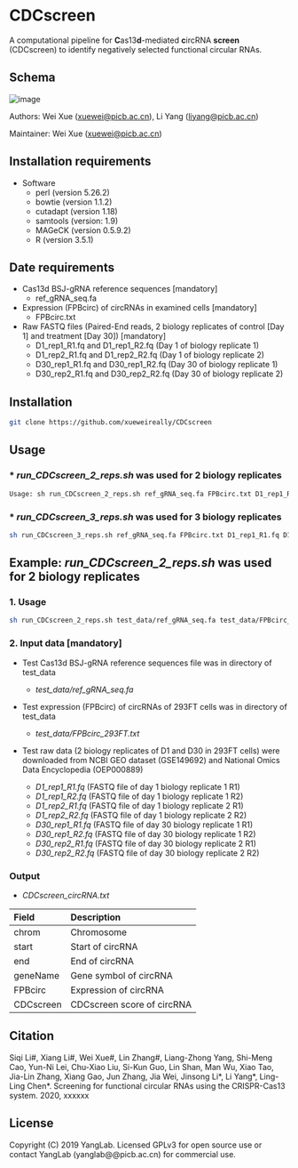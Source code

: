 # CDCscreen
A computational pipeline for **C**as13**d**-mediated **c**ircRNA **screen** (CDCscreen) to identify negatively selected functional circular RNAs.


## Schema
![image](https://github.com/xueweireally/CDCscreen/blob/master/doc/CDCscreen_pipeline.jpg)

Authors: Wei Xue (xuewei@picb.ac.cn), Li Yang (liyang@picb.ac.cn)

Maintainer: Wei Xue (xuewei@picb.ac.cn)

## Installation requirements
* Software
    - perl (version 5.26.2)
    - bowtie (version 1.1.2)
    - cutadapt (version 1.18)
    - samtools (version: 1.9)
    - MAGeCK (version 0.5.9.2)
    - R (version 3.5.1)

## Date requirements
* Cas13d BSJ-gRNA reference sequences [mandatory]
    - ref_gRNA_seq.fa
* Expression (FPBcirc) of circRNAs in examined cells [mandatory]
    - FPBcirc.txt
* Raw FASTQ files (Paired-End reads, 2 biology replicates of control [Day 1] and treatment [Day 30]) [mandatory]
    - D1_rep1_R1.fq and D1_rep1_R2.fq (Day 1 of biology replicate 1) 
    - D1_rep2_R1.fq and D1_rep2_R2.fq (Day 1 of biology replicate 2)
    - D30_rep1_R1.fq and D30_rep1_R2.fq (Day 30 of biology replicate 1)
    - D30_rep2_R1.fq and D30_rep2_R2.fq (Day 30 of biology replicate 2)

## Installation
```bash
git clone https://github.com/xueweireally/CDCscreen
```

## Usage
### * *run_CDCscreen_2_reps.sh* was used for 2 biology replicates
```bash
Usage: sh run_CDCscreen_2_reps.sh ref_gRNA_seq.fa FPBcirc.txt D1_rep1_R1.fq D1_rep1_R2.fq D1_rep2_R1.fq D1_rep2_R2.fq D30_rep1_R1.fq D30_rep1_R2.fq D30_rep2_R1.fq D30_rep2_R2.fq
```

### * *run_CDCscreen_3_reps.sh* was used for 3 biology replicates
```bash
sh run_CDCscreen_3_reps.sh ref_gRNA_seq.fa FPBcirc.txt D1_rep1_R1.fq D1_rep1_R2.fq D1_rep2_R1.fq D1_rep2_R2.fq D1_rep3_R1.fq D1_rep3_R2.fq D30_rep1_R1.fq D30_rep1_R2.fq D30_rep2_R1.fq D30_rep2_R2.fq D30_rep3_R1.fq D30_rep3_R2.fq
```

## Example: *run_CDCscreen_2_reps.sh* was used for 2 biology replicates

### 1. Usage
```bash
sh run_CDCscreen_2_reps.sh test_data/ref_gRNA_seq.fa test_data/FPBcirc_293FT.txt D1_rep1_R1.fq D1_rep1_R2.fq D1_rep2_R1.fq D1_rep2_R2.fq D30_rep1_R1.fq D30_rep1_R2.fq D30_rep2_R1.fq D30_rep2_R2.fq
```

### 2. Input data [mandatory]
* Test Cas13d BSJ-gRNA reference sequences file was in directory of test_data
    - *test_data/ref_gRNA_seq.fa*

* Test expression (FPBcirc) of circRNAs of 293FT cells was in directory of test_data
    - *test_data/FPBcirc_293FT.txt*

* Test raw data (2 biology replicates of D1 and D30 in 293FT cells) were downloaded from NCBI GEO dataset (GSE149692) and National Omics Data Encyclopedia (OEP000889)
    - *D1_rep1_R1.fq* (FASTQ file of day 1 biology replicate 1 R1)
    - *D1_rep1_R2.fq* (FASTQ file of day 1 biology replicate 1 R2)
    - *D1_rep2_R1.fq* (FASTQ file of day 1 biology replicate 2 R1)
    - *D1_rep2_R2.fq* (FASTQ file of day 1 biology replicate 2 R2)
    - *D30_rep1_R1.fq* (FASTQ file of day 30 biology replicate 1 R1)
    - *D30_rep1_R2.fq* (FASTQ file of day 30 biology replicate 1 R2)
    - *D30_rep2_R1.fq* (FASTQ file of day 30 biology replicate 2 R1)
    - *D30_rep2_R2.fq* (FASTQ file of day 30 biology replicate 2 R2)

### Output
* *CDCscreen_circRNA.txt*

| Field       | Description                      |
| :---------- | :--------------------------------|
| chrom       | Chromosome                       |
| start       | Start of circRNA                 |
| end         | End of circRNA                   |
| geneName    | Gene symbol of circRNA           |
| FPBcirc     | Expression of circRNA            |
| CDCscreen   | CDCscreen score of circRNA       |


## Citation
Siqi Li#, Xiang Li#, Wei Xue#, Lin Zhang#, Liang-Zhong Yang, Shi-Meng Cao, Yun-Ni Lei, Chu-Xiao Liu, Si-Kun Guo, Lin Shan, Man Wu, Xiao Tao, Jia-Lin Zhang, Xiang Gao, Jun Zhang, Jia Wei, Jinsong Li\*, Li Yang\*, Ling-Ling Chen\*. Screening for functional circular RNAs using the CRISPR-Cas13 system. 2020, xxxxxx


## License
Copyright (C) 2019 YangLab. Licensed GPLv3 for open source use or contact YangLab (yanglab@@picb.ac.cn) for commercial use.
